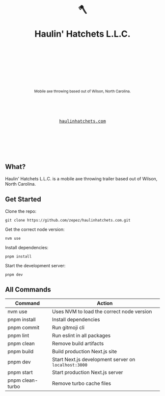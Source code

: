 <div align="center">
  <h1>
    <br/>
    <br/>
    🪓
    <br />
    <br />
    Haulin' Hatchets L.L.C.
    <br />
    <br />
    <br />
    <br />
  </h1>
  <sup>
    <br />
    <br />
    <br />
    Mobile axe throwing based out of Wilson, North Carolina.
    <br />
  </sup>
  <br />
  <br />
  <br />
  <br />
  <pre><a href="https://haulinhatchets.com">haulinhatchets.com</a></pre>
  <br />
  <br />
  <br />
  <br />
  <br />
</div>

## What?

Haulin' Hatchets L.L.C. is a mobile axe throwing trailer based out of Wilson, North Carolina.

## Get Started

Clone the repo:

```
git clone https://github.com/zepez/haulinhatchets.com.git
```

Get the correct node version:

```
nvm use
```

Install dependencies: 

```
pnpm install
```

Start the development server: 

```
pnpm dev
```

## All Commands

| Command          | Action                                               |
|------------------|------------------------------------------------------|
| nvm use          | Uses NVM to load the correct node version            |
| pnpm install     | Install dependencies                                 |
| pnpm commit      | Run gitmoji cli                                      |
| pnpm lint        | Run eslint in all packages                           |
| pnpm clean       | Remove build artifacts                               |
| pnpm build       | Build production Next.js site                        |
| pnpm dev         | Start Next.js development server on `localhost:3000` |
| pnpm start       | Start production Next.js server                      |
| pnpm clean-turbo | Remove turbo cache files                             |
